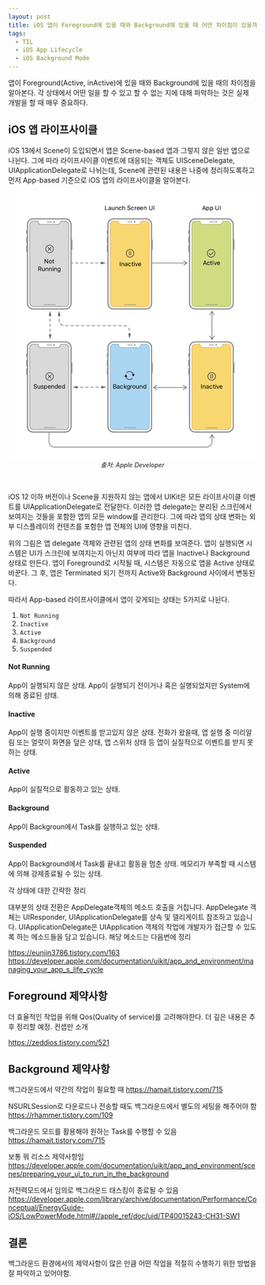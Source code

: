 ```yaml
---
layout: post
title: iOS 앱이 Foreground에 있을 때와 Background에 있을 때 어떤 차이점이 있을까?
tags:
  - TIL
  - iOS App Lifecycle
  - iOS Background Mode
---
```


앱이 Foreground(Active, inActive)에 있을 때와 Background에 있을 때의 차이점을 알아본다.
각 상태에서 어떤 일을 할 수 있고 할 수 없는 지에 대해 파악하는 것은 실제 개발을 할 때 매우 중요하다.

## iOS 앱 라이프사이클
iOS 13에서 Scene이 도입되면서 앱은 Scene-based 앱과 그렇지 않은 일반 앱으로 나뉜다.
그에 따라 라이프사이클 이벤트에 대응되는 객체도 UISceneDelegate, UIApplicationDelegate로 나뉘는데,
Scene에 관련된 내용은 나중에 정리하도록하고 먼저 App-based 기준으로 iOS 앱의 라이프사이클을 알아본다.

<p align="center">
   <img src="../images/2021-05-08-til-20210508/1.png" width="500" />
   <em style="font-size: 0.9em;">출처: Apple Developer</em>
</p>
<br>

iOS 12 이하 버전이나 Scene을 지원하지 않는 앱에서 UIKit은 모든 라이프사이클 이벤트를 UIApplicationDelegate로 전달한다.
이러한 앱 delegate는 분리된 스크린에서 보여지는 것들을 포함한 앱의 모든 window를 관리한다. 그에 따라 앱의 상태 변화는 외부 디스플레이의 컨텐츠를 포함한
앱 전체의 UI에 영향을 미친다. 

위의 그림은 앱 delegate 객체와 관련된 앱의 상태 변화를 보여준다. 앱이 실행되면 시스템은 UI가 스크린에 보여지는지 아닌지 여부에 따라
앱을 Inactive나 Background 상태로 만든다. 앱이 Foreground로 시작될 때, 시스템은 자동으로 앱을 Active 상태로 바꾼다.
그 후, 앱은 Terminated 되기 전까지 Active와 Background 사이에서 변동된다.

따라서 App-based 라이프사이클에서 앱이 갖게되는 상태는 5가지로 나뉜다.

1. `Not Running`
2. `Inactive`
3. `Active`
4. `Background`
5. `Suspended`

#### Not Running
App이 실행되지 않은 상태. App이 실행되기 전이거나 혹은 실행되었지만 System에 의해 종료된 상태.

#### Inactive
App이 실행 중이지만 이벤트를 받고있지 않은 상태. 전화가 왔을때, 앱 실행 중 미리알림 또는 얼럿이 화면을 덮은 상태, 앱 스위처 상태 등 앱이 실질적으로 이벤트를 받지 못하는 상태.

#### Active
App이 실질적으로 활동하고 있는 상태.

#### Background
App이 Backgroun에서 Task를 실행하고 있는 상태.

#### Suspended
App이 Background에서 Task를 끝내고 활동을 멈춘 상태. 메모리가 부족할 때 시스템에 의해 강제종료될 수 있는 상태.

각 상태에 대한 간략한 정리

대부분의 상태 전환은 AppDelegate객체의 메소드 호출을 거칩니다. AppDelegate 객체는 UIResponder, UIApplicationDelegate를 상속 및 델리게이트 참조하고 있습니다.
UIApplicationDelegate은 UIApplication 객체의 작업에 개발자가 접근할 수 있도록 하는 메소드들을 담고 있습니다.
해당 메소드는 다음번에 정리

https://eunjin3786.tistory.com/163
https://developer.apple.com/documentation/uikit/app_and_environment/managing_your_app_s_life_cycle

## Foreground 제약사항
더 효율적인 작업을 위해 Qos(Quality of service)를 고려해야한다.
더 깊은 내용은 추후 정리할 예정. 컨셉만 소개

https://zeddios.tistory.com/521

## Background 제약사항
백그라운드에서 약간의 작업이 필요할 때
https://hamait.tistory.com/715

NSURLSession로 다운로드나 전송할 때도 백그라운드에서 별도의 세팅을 해주어야 함
https://rhammer.tistory.com/109

백그라운드 모드를 활용해야 원하는 Task를 수행할 수 있음
https://hamait.tistory.com/715

보통 뭐 리소스 제약사항임
https://developer.apple.com/documentation/uikit/app_and_environment/scenes/preparing_your_ui_to_run_in_the_background

저전력모드에서 임의로 백그라운드 태스킹이 종료될 수 있음
https://developer.apple.com/library/archive/documentation/Performance/Conceptual/EnergyGuide-iOS/LowPowerMode.html#//apple_ref/doc/uid/TP40015243-CH31-SW1

## 결론
백그라운드 환경에서의 제약사항이 많은 만큼 어떤 작업을 적절히 수행하기 위한 방법을 잘 파악하고 있어야함.